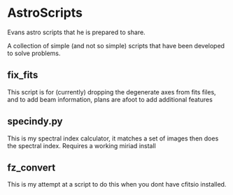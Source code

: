 # AstroScripts

Evans astro scripts that he is prepared to share.

A collection of simple (and not so simple) scripts that have been developed to solve problems.

## fix_fits

This script is for (currently) dropping the degenerate axes from fits files, and to add beam information, plans are afoot to add additional features

## specindy.py

This is my spectral index calculator, it matches a set of images then does the spectral index. Requires a working miriad install

## fz_convert

This is my attempt at a script to do this when you dont have cfitsio installed.
